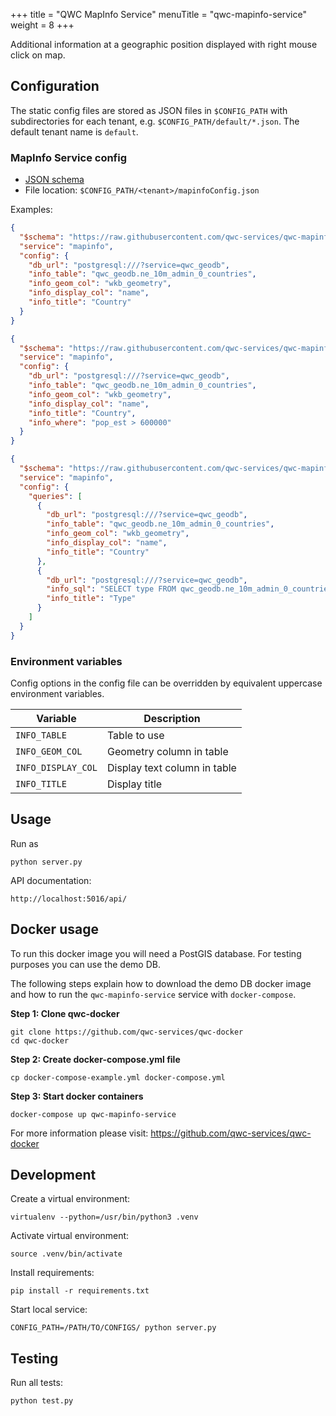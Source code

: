 +++
title = "QWC MapInfo Service"
menuTitle = "qwc-mapinfo-service"
weight = 8
+++

Additional information at a geographic position displayed with right mouse click on map.


Configuration
-------------

The static config files are stored as JSON files in `$CONFIG_PATH` with subdirectories for each tenant,
e.g. `$CONFIG_PATH/default/*.json`. The default tenant name is `default`.

### MapInfo Service config

* [JSON schema](schemas/qwc-mapinfo-service.json)
* File location: `$CONFIG_PATH/<tenant>/mapinfoConfig.json`

Examples:

```json
{
  "$schema": "https://raw.githubusercontent.com/qwc-services/qwc-mapinfo-service/master/schemas/qwc-mapinfo-service.json",
  "service": "mapinfo",
  "config": {
    "db_url": "postgresql:///?service=qwc_geodb",
    "info_table": "qwc_geodb.ne_10m_admin_0_countries",
    "info_geom_col": "wkb_geometry",
    "info_display_col": "name",
    "info_title": "Country"
  }
}
```

```json
{
  "$schema": "https://raw.githubusercontent.com/qwc-services/qwc-mapinfo-service/master/schemas/qwc-mapinfo-service.json",
  "service": "mapinfo",
  "config": {
    "db_url": "postgresql:///?service=qwc_geodb",
    "info_table": "qwc_geodb.ne_10m_admin_0_countries",
    "info_geom_col": "wkb_geometry",
    "info_display_col": "name",
    "info_title": "Country",
    "info_where": "pop_est > 600000"
  }
}
```

```json
{
  "$schema": "https://raw.githubusercontent.com/qwc-services/qwc-mapinfo-service/master/schemas/qwc-mapinfo-service.json",
  "service": "mapinfo",
  "config": {
    "queries": [
      {
        "db_url": "postgresql:///?service=qwc_geodb",
        "info_table": "qwc_geodb.ne_10m_admin_0_countries",
        "info_geom_col": "wkb_geometry",
        "info_display_col": "name",
        "info_title": "Country"
      },
      {
        "db_url": "postgresql:///?service=qwc_geodb",
        "info_sql": "SELECT type FROM qwc_geodb.ne_10m_admin_0_countries WHERE ST_contains(wkb_geometry, ST_SetSRID(ST_Point(:x, :y), :srid)) LIMIT 1",
        "info_title": "Type"
      }
    ]
  }
}
```


### Environment variables

Config options in the config file can be overridden by equivalent uppercase environment variables.

| Variable            | Description                  |
|---------------------|------------------------------|
| `INFO_TABLE`        | Table to use                 |
| `INFO_GEOM_COL`     | Geometry column in table     |
| `INFO_DISPLAY_COL`  | Display text column in table |
| `INFO_TITLE`        | Display title                |


Usage
-----

Run as

    python server.py

API documentation:

    http://localhost:5016/api/

Docker usage
------------

To run this docker image you will need a PostGIS database. For testing purposes you can use the demo DB.

The following steps explain how to download the demo DB docker image and how to run the `qwc-mapinfo-service` service with `docker-compose`.

**Step 1: Clone qwc-docker**

    git clone https://github.com/qwc-services/qwc-docker
    cd qwc-docker

**Step 2: Create docker-compose.yml file**

    cp docker-compose-example.yml docker-compose.yml

**Step 3: Start docker containers**

    docker-compose up qwc-mapinfo-service

For more information please visit: https://github.com/qwc-services/qwc-docker

Development
-----------

Create a virtual environment:

    virtualenv --python=/usr/bin/python3 .venv

Activate virtual environment:

    source .venv/bin/activate

Install requirements:

    pip install -r requirements.txt

Start local service:

    CONFIG_PATH=/PATH/TO/CONFIGS/ python server.py


Testing
-------

Run all tests:

    python test.py
